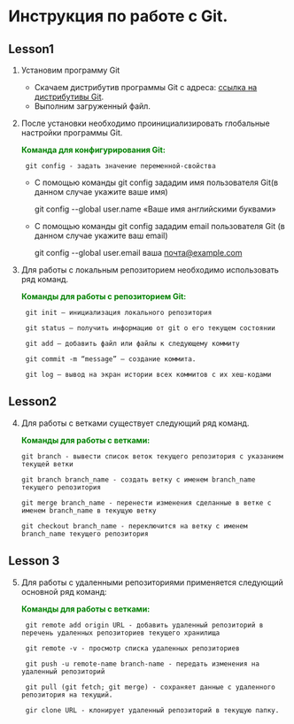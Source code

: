 # Инструкция по работе с Git.
## Lesson1
1. Установим программу Git

    * Скачаем дистрибутив программы Git c адреса:
        [ссылка на дистрибутивы Git](https://git-scm.com/downloads).
    * Выполним загруженный файл.

2. После установки необходимо проинициализировать глобальные настройки программы Git.

    <font color = green>**Команда для конфигурирования Git:**</font>

        git config - задать значение переменной-свойства

    * С помощью команды git config зададим имя пользователя Git(в данном случае укажите ваше имя)

        git config --global user.name «Ваше имя английскими буквами»

    * C помощью команды git config зададим email пользователя Git (в данном случае укажите ваш email)

        git config --global user.email ваша почта@example.com


3. Для работы с локальным репозиторием необходимо использовать ряд команд.

    <font color = green>**Команды для работы с репозиторием Git:**</font>

        git init – инициализация локального репозитория

        git status – получить информацию от git о его текущем состоянии

        git add – добавить файл или файлы к следующему коммиту

        git commit -m “message” – создание коммита.

        git log – вывод на экран истории всех коммитов с их хеш-кодами

## Lesson2

4.  Для работы с ветками существует следующий ряд команд.

    <font color = green>**Команды для работы с ветками:**</font>

        git branch - вывести список веток текущего репозитория с указанием текущей ветки

        git branch branch_name - создать ветку с именем branch_name текущего репозитория

        git merge branch_name - перенести изменения сделанные в ветке с именем branch_name в текущую ветку

        git checkout branch_name - переключится на ветку с именем branch_name текущего репозитория 

## Lesson 3

5. Для работы с удаленными репозиториями применяется следующий основной ряд команд:

    <font color = green>**Команды для работы с ветками:**</font>

        git remote add origin URL - добавить удаленный репозиторий в перечень удаленных репозиториев текущего хранилища

        git remote -v - просмотр списка удаленных репозиториев 

        git push -u remote-name branch-name - передать изменения на удаленный репозиторий

        git pull (git fetch; git merge) - сохраняет данные с удаленного репозитория на текущий.

        gir clone URL - клонирует удаленный репозиторий в текущую папку.
        
        
